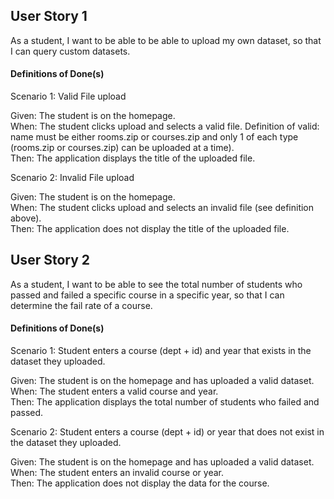 ## User Story 1
As a student, I want to be able to be able to upload my own dataset, so that I can query custom datasets.


#### Definitions of Done(s)
Scenario 1: Valid File upload

Given: The student is on the homepage.  
When: The student clicks upload and selects a valid file. Definition of valid: name must be either rooms.zip or courses.zip and only
1 of each type (rooms.zip or courses.zip) can be uploaded at a time).  
Then: The application displays the title of the uploaded file.

Scenario 2: Invalid File upload

Given: The student is on the homepage.  
When: The student clicks upload and selects an invalid file (see definition above).\
Then: The application does not display the title of the uploaded file.


## User Story 2
As a student, I want to be able to see the total number of students who passed and failed a specific course in a specific year, so that I can determine the fail rate of a course.


#### Definitions of Done(s)
Scenario 1: Student enters a course (dept + id) and year that exists in the dataset they uploaded.

Given: The student is on the homepage and has uploaded a valid dataset.  
When: The student enters a valid course and year.\
Then: The application displays the total number of students who failed and passed.

Scenario 2: Student enters a course (dept + id) or year that does not exist in the dataset they uploaded.

Given: The student is on the homepage and has uploaded a valid dataset.\
When: The student enters an invalid course or year.\
Then: The application does not display the data for the course.


